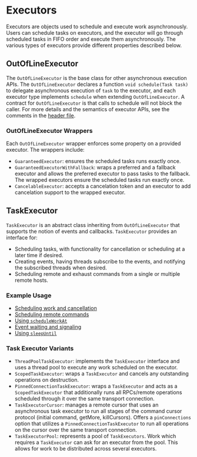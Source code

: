 # Executors

Executors are objects used to schedule and execute work asynchronously. Users can schedule tasks on
executors, and the executor will go through scheduled tasks in FIFO order and execute them
asynchronously. The various types of executors provide different properties described below.

## OutOfLineExecutor

The `OutOfLineExecutor` is the base class for other asynchronous execution APIs.
The `OutOfLineExecutor` declares a function `void schedule(Task task)` to delegate asynchronous
execution of `task` to the executor, and each executor type implements `schedule` when extending
`OutOfLineExecutor`. A contract for `OutOfLineExecutor` is that calls to schedule will not block
the caller.
For more details and the semantics of executor APIs, see the comments in the [header file](https://github.com/mongodb/mongo/blob/master/src/mongo/util/out_of_line_executor.h).

### OutOfLineExecutor Wrappers

Each `OutOfLineExecutor` wrapper enforces some property on a provided executor. The wrappers
include:

- `GuaranteedExecutor`: ensures the scheduled tasks runs exactly once.
- `GuaranteedExecutorWithFallback`: wraps a preferred and a fallback executor and allows the
  preferred executor to pass tasks to the fallback. The wrapped executors ensure the scheduled tasks
  run exactly once.
- `CancelableExecutor`: accepts a cancelation token and an executor to add cancelation support to
  the wrapped executor.

## TaskExecutor

`TaskExecutor` is an abstract class inheriting from `OutOfLineExecutor` that supports the notion
of events and callbacks. `TaskExecutor` provides an interface for:

- Scheduling tasks, with functionality for cancellation or scheduling at a later time if desired.
- Creating events, having threads subscribe to the events, and notifying the subscribed threads
  when desired.
- Scheduling remote and exhaust commands from a single or multiple remote hosts.

### Example Usage

- [Scheduling work and cancellation](https://github.com/mongodb/mongo/blob/311b84df538a5ee9ab4db507f610d8b814bb2099/src/mongo/executor/task_executor_test_common.cpp#L197-L209)
- [Scheduling remote commands](https://github.com/mongodb/mongo/blob/311b84df538a5ee9ab4db507f610d8b814bb2099/src/mongo/executor/task_executor_test_common.cpp#L568-L586)
- [Using `scheduleWorkAt`](https://github.com/mongodb/mongo/blob/311b84df538a5ee9ab4db507f610d8b814bb2099/src/mongo/executor/task_executor_test_common.cpp#L532-L566)
- [Event waiting and signaling](https://github.com/mongodb/mongo/blob/311b84df538a5ee9ab4db507f610d8b814bb2099/src/mongo/executor/task_executor_test_common.cpp#L378-L401)
- [Using `sleepUntil`](https://github.com/mongodb/mongo/blob/311b84df538a5ee9ab4db507f610d8b814bb2099/src/mongo/executor/task_executor_test_common.cpp#L509-L530)

### Task Executor Variants

- `ThreadPoolTaskExecutor`: implements the `TaskExecutor` interface and uses a thread pool to
  execute any work scheduled on the executor.
- `ScopedTaskExecutor`: wraps a `TaskExecutor` and cancels any outstanding operations on
  destruction.
- `PinnedConnectionTaskExecutor`: wraps a `TaskExecutor` and acts as a `ScopedTaskExecutor` that
  additionally runs all RPCs/remote operations scheduled through it over the same transport connection.
- `TaskExecutorCursor`: manages a remote cursor that uses an asynchronous task executor to run all
  stages of the command cursor protocol (initial command, getMore, killCursors). Offers a `pinConnections`
  option that utilizes a `PinnedConnectionTaskExecutor` to run all operations on the cursor over the
  same transport connection.
- `TaskExecutorPool`: represents a pool of `TaskExecutors`. Work which requires a `TaskExecutor` can
  ask for an executor from the pool. This allows for work to be distributed across several executors.
